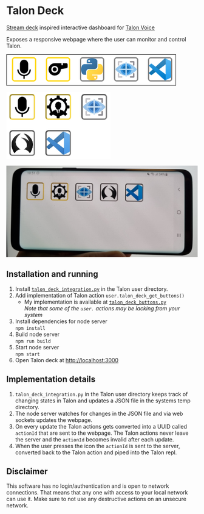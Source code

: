 # Talon Deck

[Stream deck](https://www.elgato.com/en/stream-deck) inspired interactive dashboard for [Talon Voice](https://talonvoice.com)

Exposes a responsive webpage where the user can monitor and control Talon.

<kbd><img src="./docs/example1.png" alt="Talon deck example 1" style="height:5rem; border:1px solid black;" /></kbd>

<kbd><img src="./docs/example2.jpg" alt="Talon deck example 2" style="height:11rem" /></kbd>

<img src="./docs/example_phone.jpg" alt="Talon deck phone" style="height:15rem" />

## Installation and running

1. Install [`talon_deck_integration.py`](https://github.com/AndreasArvidsson/andreas-talon/blob/master/talon_deck/talon_deck_integration.py) in the Talon user directory.
1. Add implementation of Talon action `user.talon_deck_get_buttons()`
   - My implementation is available at [`talon_deck_buttons.py`](https://github.com/AndreasArvidsson/andreas-talon/blob/master/talon_deck/talon_deck_buttons.py)  
     _Note that some of the `user.` actions may be lacking from your system_
1. Install dependencies for node server  
   `npm install`
1. Build node server  
   `npm run build`
1. Start node server  
   `npm start`
1. Open Talon deck at [http://localhost:3000](http://localhost:3000)

## Implementation details

1. `talon_deck_integration.py` in the Talon user directory keeps track of changing states in Talon and updates a JSON file in the systems temp directory.
1. The node server watches for changes in the JSON file and via web sockets updates the webpage.
1. On every update the Talon actions gets converted into a UUID called `actionId` that are sent to the webpage. The Talon actions never leave the server and the `actionId` becomes invalid after each update.
1. When the user presses the icon the `actionId` is sent to the server, converted back to the Talon action and piped into the Talon repl.

## Disclaimer

This software has no login/authentication and is open to network connections. That means that any one with access to your local network can use it. Make sure to not use any destructive actions on an unsecure network.
